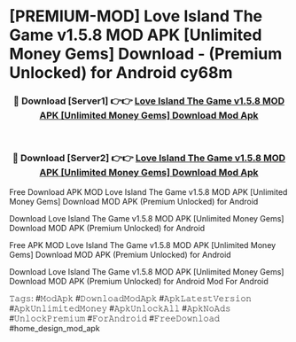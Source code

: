 # [PREMIUM-MOD] Love Island The Game v1.5.8 MOD APK [Unlimited Money Gems] Download - (Premium Unlocked) for Android cy68m



<div align="center">
<h3>🔴 Download [Server1] 👉👉 <a href="https://momento.my/?title=Love_Island_The_Game_v1.5.8_MOD_APK_[Unlimited_Money_Gems]_Download">Love Island The Game v1.5.8 MOD APK [Unlimited Money Gems] Download Mod Apk</a></h3><br>

<h3>🔴 Download [Server2] 👉👉 <a href="https://momento.my/?title=Love_Island_The_Game_v1.5.8_MOD_APK_[Unlimited_Money_Gems]_Download">Love Island The Game v1.5.8 MOD APK [Unlimited Money Gems] Download Mod Apk</a></h3>
</div>



Free Download APK MOD Love Island The Game v1.5.8 MOD APK [Unlimited Money Gems] Download MOD APK (Premium Unlocked) for Android

Download Love Island The Game v1.5.8 MOD APK [Unlimited Money Gems] Download MOD APK (Premium Unlocked) for Android

Free APK MOD Love Island The Game v1.5.8 MOD APK [Unlimited Money Gems] Download MOD APK (Premium Unlocked) for Android

Download Love Island The Game v1.5.8 MOD APK [Unlimited Money Gems] Download MOD APK (Premium Unlocked) for Android Mod For Android

𝚃𝚊𝚐𝚜: #𝙼𝚘𝚍𝙰𝚙𝚔 #𝙳𝚘𝚠𝚗𝚕𝚘𝚊𝚍𝙼𝚘𝚍𝙰𝚙𝚔 #𝙰𝚙𝚔𝙻𝚊𝚝𝚎𝚜𝚝𝚅𝚎𝚛𝚜𝚒𝚘𝚗 #𝙰𝚙𝚔𝚄𝚗𝚕𝚒𝚖𝚒𝚝𝚎𝚍𝙼𝚘𝚗𝚎𝚢 #𝙰𝚙𝚔𝚄𝚗𝚕𝚘𝚌𝚔𝙰𝚕𝚕 #𝙰𝚙𝚔𝙽𝚘𝙰𝚍𝚜 #𝚄𝚗𝚕𝚘𝚌𝚔𝙿𝚛𝚎𝚖𝚒𝚞𝚖 #𝙵𝚘𝚛𝙰𝚗𝚍𝚛𝚘𝚒𝚍 #𝙵𝚛𝚎𝚎𝙳𝚘𝚠𝚗𝚕𝚘𝚊𝚍 #home_design_mod_apk
